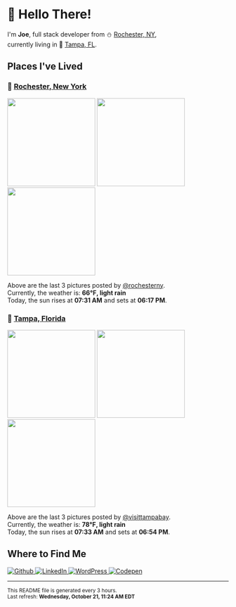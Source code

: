 <h1>👋 Hello There!</h1>
<p>
  I'm <strong>Joe</strong>, full stack developer from ⛄ <a href="#rochester_ny">Rochester, NY</a>,<br />currently living in
  🌴 <a href="#tampa_fl">Tampa, FL</a>.
</p>

<h2>Places I've Lived</h2>

<h3 id="rochester_ny">📍 <a href="https://en.wikipedia.org/wiki/Rochester,_New_York">Rochester, New York</a></h3>

<p>
  <img src=https:&#x2F;&#x2F;scontent-yyz1-1.cdninstagram.com&#x2F;v&#x2F;t51.2885-15&#x2F;sh0.08&#x2F;e35&#x2F;s640x640&#x2F;122026049_1496858723858502_3071061262279191469_n.jpg?_nc_ht&#x3D;scontent-yyz1-1.cdninstagram.com&amp;_nc_cat&#x3D;106&amp;_nc_ohc&#x3D;be6xQayL8tYAX_WEFOi&amp;_nc_tp&#x3D;24&amp;oh&#x3D;68012cefba9d32522c10ae3a094e75aa&amp;oe&#x3D;5FBB58CA alt="" height="200">
  <img src=https:&#x2F;&#x2F;scontent-yyz1-1.cdninstagram.com&#x2F;v&#x2F;t51.2885-15&#x2F;sh0.08&#x2F;e35&#x2F;s640x640&#x2F;122101961_733997973879091_8308657898332544322_n.jpg?_nc_ht&#x3D;scontent-yyz1-1.cdninstagram.com&amp;_nc_cat&#x3D;107&amp;_nc_ohc&#x3D;cTVrEM6ObkEAX8CrwVa&amp;_nc_tp&#x3D;24&amp;oh&#x3D;48c90f3316753f441e64fa9ce9913826&amp;oe&#x3D;5FB84949 alt="" height="200">
  <img src=https:&#x2F;&#x2F;scontent-yyz1-1.cdninstagram.com&#x2F;v&#x2F;t51.2885-15&#x2F;e35&#x2F;122129069_401197481276302_3218796544348896812_n.jpg?_nc_ht&#x3D;scontent-yyz1-1.cdninstagram.com&amp;_nc_cat&#x3D;110&amp;_nc_ohc&#x3D;68D2Jfzd0RgAX95hKEv&amp;_nc_tp&#x3D;18&amp;oh&#x3D;3272a1224b948e95495a9473ba319154&amp;oe&#x3D;5FBA7E64 alt="" height="200">
</p>

<p>
  Above are the last 3 pictures posted by <a href="https://www.instagram.com/rochesterny/">@rochesterny</a>.<br/>
  Currently, the weather is: <strong>66℉, light rain</strong><br/>
  Today, the sun rises at <strong>07:31 AM</strong> and sets at <strong>06:17 PM</strong>.
</p>

<h3 id="tampa_fl">📍 <a href="https://en.wikipedia.org/wiki/Tampa,_Florida">Tampa, Florida</a></h3>

<p>
  <img src=https:&#x2F;&#x2F;scontent-lga3-1.cdninstagram.com&#x2F;v&#x2F;t51.2885-15&#x2F;sh0.08&#x2F;e35&#x2F;p640x640&#x2F;121269296_205606687739153_8342238848923984092_n.jpg?_nc_ht&#x3D;scontent-lga3-1.cdninstagram.com&amp;_nc_cat&#x3D;105&amp;_nc_ohc&#x3D;NHhPEAvzXTwAX-pt3B1&amp;_nc_tp&#x3D;25&amp;oh&#x3D;adf0c8714298376528c7b5089424fc96&amp;oe&#x3D;5F92B89A alt="" height="200">
  <img src=https:&#x2F;&#x2F;scontent-lga3-1.cdninstagram.com&#x2F;v&#x2F;t51.2885-15&#x2F;sh0.08&#x2F;e35&#x2F;p640x640&#x2F;121278292_2681478505502876_6504845727848454794_n.jpg?_nc_ht&#x3D;scontent-lga3-1.cdninstagram.com&amp;_nc_cat&#x3D;108&amp;_nc_ohc&#x3D;9gVEEGIE2F4AX_uiS9F&amp;_nc_tp&#x3D;25&amp;oh&#x3D;93918c1db764950d337b3d333e279e8b&amp;oe&#x3D;5FBA87D8 alt="" height="200">
  <img src=https:&#x2F;&#x2F;scontent-lga3-1.cdninstagram.com&#x2F;v&#x2F;t51.2885-15&#x2F;sh0.08&#x2F;e35&#x2F;p640x640&#x2F;120497055_618778642142022_3907351443033520085_n.jpg?_nc_ht&#x3D;scontent-lga3-1.cdninstagram.com&amp;_nc_cat&#x3D;106&amp;_nc_ohc&#x3D;GkFhig_uxxsAX_v9WpA&amp;_nc_tp&#x3D;25&amp;oh&#x3D;0f259e049ab175a286e0faa5d17e78ef&amp;oe&#x3D;5FB9B528 alt="" height="200">
</p>

<p>
  Above are the last 3 pictures posted by <a href="https://www.instagram.com/visittampabay/">@visittampabay</a>.<br/>
  Currently, the weather is: <strong>78℉, light rain</strong><br/>
  Today, the sun rises at <strong>07:33 AM</strong> and sets at <strong>06:54 PM</strong>.
</p>

<h2>Where to Find Me</h2>

<p>
  <a href="https://github.com/josephfusco/" target="_blank">
    <img
      alt="Github"
      src="https://img.shields.io/badge/GitHub-%2312100E.svg?&style=for-the-badge&logo=Github&logoColor=white"
    />
  </a>
  <a href="https://www.linkedin.com/in/josephfusco3/" target="_blank">
    <img
      alt="LinkedIn"
      src="https://img.shields.io/badge/linkedin-%230077B5.svg?&style=for-the-badge&logo=linkedin&logoColor=white"
    />
  </a>
  <a href="https://profiles.wordpress.org/joefusco/" target="_blank">
    <img
      alt="WordPress"
      src="https://img.shields.io/badge/wordpress-%2321759B.svg?&style=for-the-badge&logo=wordpress&logoColor=white"
    />
  </a>
  <a href="https://codepen.io/fusco/" target="_blank">
    <img
      alt="Codepen"
      src="https://img.shields.io/badge/codepen-%23000000.svg?&style=for-the-badge&logo=codepen&logoColor=white"
    />
  </a>
</p>

<hr/>

<p>
  <small
    >This README file is generated every 3 hours.
    <br />
    Last refresh: <strong>Wednesday, October 21, 11:24 AM EDT</strong>
    <br />
  </small>
</p>
